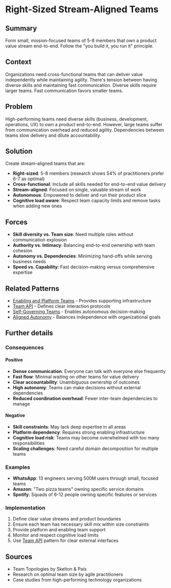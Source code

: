 ---
---
# Right-Sized Stream-Aligned Teams

## Summary
Form small, mission-focused teams of 5-8 members that own a product value stream end-to-end. Follow the "you build it, you run it" principle.

## Context
Organizations need cross-functional teams that can deliver value independently while maintaining agility. There's tension between having diverse skills and maintaining fast communication. Diverse skills require larger teams. Fast communication favors smaller teams.

## Problem
High-performing teams need diverse skills (business, development, operations, UX) to own a product end-to-end. However, large teams suffer from communication overhead and reduced agility. Dependencies between teams slow delivery and dilute accountability.

## Solution
Create stream-aligned teams that are:

- **Right-sized**: 5-8 members (research shows 54% of practitioners prefer 6-7 as optimal)
- **Cross-functional**: Include all skills needed for end-to-end value delivery
- **Stream-aligned**: Focused on single, valuable stream of work
- **Autonomous**: Empowered to deliver and run their product slice
- **Cognitive load aware**: Respect team capacity limits and remove tasks when adding new ones

## Forces
- **Skill diversity vs. Team size**: Need multiple roles without communication explosion
- **Authority vs. Intimacy**: Balancing end-to-end ownership with team cohesion
- **Autonomy vs. Dependencies**: Minimizing hand-offs while serving business needs
- **Speed vs. Capability**: Fast decision-making versus comprehensive expertise

## Related Patterns
- [Enabling and Platform Teams](enabling-platform-teams.md) - Provides supporting infrastructure
- [Team API](team-api.md) - Defines clear interaction protocols
- [Self-Governing Teams](self-governing-teams.md) - Enables autonomous decision-making
- [Aligned Autonomy](aligned-autonomy.md) - Balances independence with organizational goals

## Further details

### Consequences

#### Positive
- **Dense communication**: Everyone can talk with everyone else frequently
- **Fast flow**: Minimal waiting on other teams for value delivery
- **Clear accountability**: Unambiguous ownership of outcomes
- **High autonomy**: Teams can make decisions without external dependencies
- **Reduced coordination overhead**: Fewer inter-team dependencies to manage

#### Negative
- **Skill constraints**: May lack deep expertise in all areas
- **Platform dependency**: Requires strong enabling infrastructure
- **Cognitive load risk**: Teams may become overwhelmed with too many responsibilities
- **Scaling challenges**: Need careful domain decomposition for multiple teams

### Examples
- **WhatsApp**: 13 engineers serving 500M users through small, focused teams
- **Amazon**: "Two pizza teams" owning specific service domains
- **Spotify**: Squads of 6-12 people owning specific features or services

### Implementation
1. Define clear value streams and product boundaries
2. Ensure each team has necessary skill mix within size constraints
3. Provide platform and enabling team support
4. Monitor and respect cognitive load limits
5. Use [Team API](team-api.md) pattern for clear external interfaces

## Sources
- Team Topologies by Skelton & Pais
- Research on optimal team size by agile practitioners
- Case studies from high-performing technology organizations